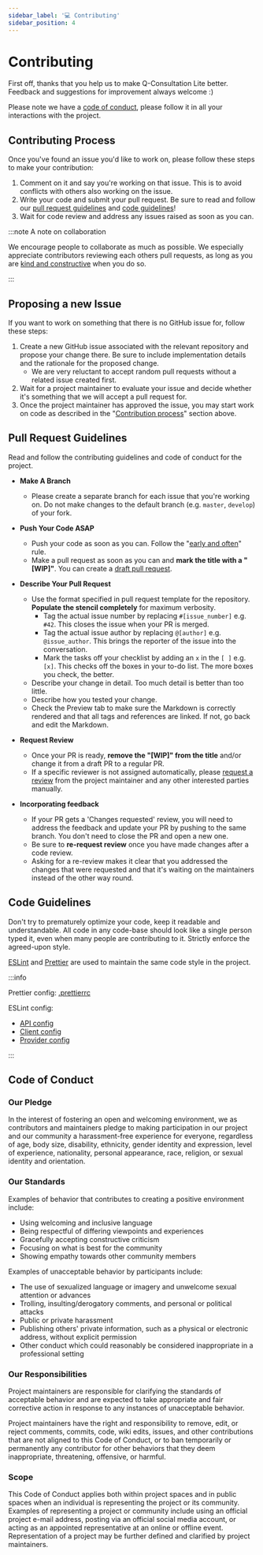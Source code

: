 ```yaml
---
sidebar_label: '💻 Contributing'
sidebar_position: 4
---
```


# Contributing

First off, thanks that you help us to make Q-Consultation Lite better.
Feedback and suggestions for improvement always welcome :)

Please note we have a [code of conduct](#code-of-conduct), please follow it in all your interactions with the project.

## Contributing Process

Once you've found an issue you'd like to work on, please follow these steps to make your contribution:

1. Comment on it and say you're working on that issue. This is to avoid conflicts with others also working on the issue.
2. Write your code and submit your pull request. Be sure to read and follow our [pull request guidelines](#pull-request-guidelines) and [code guidelines](#code-guidelines)!
3. Wait for code review and address any issues raised as soon as you can.

:::note A note on collaboration

We encourage people to collaborate as much as possible. We especially appreciate contributors reviewing each others pull requests, as long as you are [kind and constructive](https://medium.com/@otarutunde/comments-during-code-reviews-2cb7791e1ac7) when you do so.

:::

## Proposing a new Issue

If you want to work on something that there is no GitHub issue for, follow these steps:

1. Create a new GitHub issue associated with the relevant repository and propose your change there. Be sure to include implementation details and the rationale for the proposed change.
   - We are very reluctant to accept random pull requests without a related issue created first.
2. Wait for a project maintainer to evaluate your issue and decide whether it's something that we will accept a pull request for.
3. Once the project maintainer has approved the issue, you may start work on code as described in the "[Contribution process](#contributing-process)" section above.

## Pull Request Guidelines

Read and follow the contributing guidelines and code of conduct for the project.

- **Make A Branch**

  - Please create a separate branch for each issue that you're working on. Do not make changes to the default branch (e.g. `master`, `develop`) of your fork.

- **Push Your Code ASAP**

  - Push your code as soon as you can. Follow the "[early and often](https://www.worklytics.co/blog/commit-early-push-often/)" rule.
  - Make a pull request as soon as you can and **mark the title with a "[WIP]"**. You can create a [draft pull request](https://help.github.com/en/articles/about-pull-requests#draft-pull-requests).

- **Describe Your Pull Request**

  - Use the format specified in pull request template for the repository. **Populate the stencil completely** for maximum verbosity.
    - Tag the actual issue number by replacing `#[issue_number]` e.g. `#42`. This closes the issue when your PR is merged.
    - Tag the actual issue author by replacing `@[author]` e.g. `@issue_author`. This brings the reporter of the issue into the conversation.
    - Mark the tasks off your checklist by adding an `x` in the `[ ]` e.g. `[x]`. This checks off the boxes in your to-do list. The more boxes you check, the better.
  - Describe your change in detail. Too much detail is better than too little.
  - Describe how you tested your change.
  - Check the Preview tab to make sure the Markdown is correctly rendered and that all tags and references are linked. If not, go back and edit the Markdown.

- **Request Review**

  - Once your PR is ready, **remove the "[WIP]" from the title** and/or change it from a draft PR to a regular PR.
  - If a specific reviewer is not assigned automatically, please [request a review](https://help.github.com/en/articles/requesting-a-pull-request-review) from the project maintainer and any other interested parties manually.

- **Incorporating feedback**
  - If your PR gets a 'Changes requested' review, you will need to address the feedback and update your PR by pushing to the same branch. You don't need to close the PR and open a new one.
  - Be sure to **re-request review** once you have made changes after a code review.
  - Asking for a re-review makes it clear that you addressed the changes that were requested and that it's waiting on the maintainers instead of the other way round.

## Code Guidelines

Don't try to prematurely optimize your code, keep it readable and understandable. All code in any code-base should look like a single person typed it, even when many people are contributing to it. Strictly enforce the agreed-upon style.

[ESLint](https://eslint.org/) and [Prettier](https://prettier.io/) are used to maintain the same code style in the project.

:::info

Prettier config: [.prettierrc](https://github.com/QuickBlox/q-consultation/blob/master/.prettierrc)

ESLint config:

- [API config](https://github.com/QuickBlox/q-consultation/blob/master/packages/api/.eslintrc)
- [Client config](https://github.com/QuickBlox/q-consultation/blob/master/packages/client/.eslintrc)
- [Provider config](https://github.com/QuickBlox/q-consultation/blob/master/packages/provider/.eslintrc)

:::

## Code of Conduct

### Our Pledge

In the interest of fostering an open and welcoming environment, we as
contributors and maintainers pledge to making participation in our project and
our community a harassment-free experience for everyone, regardless of age, body
size, disability, ethnicity, gender identity and expression, level of experience,
nationality, personal appearance, race, religion, or sexual identity and
orientation.

### Our Standards

Examples of behavior that contributes to creating a positive environment
include:

- Using welcoming and inclusive language
- Being respectful of differing viewpoints and experiences
- Gracefully accepting constructive criticism
- Focusing on what is best for the community
- Showing empathy towards other community members

Examples of unacceptable behavior by participants include:

- The use of sexualized language or imagery and unwelcome sexual attention or
  advances
- Trolling, insulting/derogatory comments, and personal or political attacks
- Public or private harassment
- Publishing others' private information, such as a physical or electronic
  address, without explicit permission
- Other conduct which could reasonably be considered inappropriate in a
  professional setting

### Our Responsibilities

Project maintainers are responsible for clarifying the standards of acceptable
behavior and are expected to take appropriate and fair corrective action in
response to any instances of unacceptable behavior.

Project maintainers have the right and responsibility to remove, edit, or
reject comments, commits, code, wiki edits, issues, and other contributions
that are not aligned to this Code of Conduct, or to ban temporarily or
permanently any contributor for other behaviors that they deem inappropriate,
threatening, offensive, or harmful.

### Scope

This Code of Conduct applies both within project spaces and in public spaces
when an individual is representing the project or its community. Examples of
representing a project or community include using an official project e-mail
address, posting via an official social media account, or acting as an appointed
representative at an online or offline event. Representation of a project may be
further defined and clarified by project maintainers.
